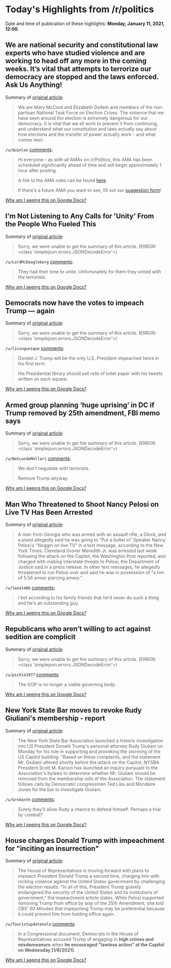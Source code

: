# Today's Highlights from /r/politics

Date and time of publication of these highlights: **Monday, January 11, 2021, 12:00**.

## We are national security and constitutional law experts who have studied violence and are working to head off any more in the coming weeks. It’s vital that attempts to terrorize our democracy are stopped and the laws enforced. Ask Us Anything!

Summary of [original article](https://www.reddit.com/r/politics/comments/kv91fd/we_are_national_security_and_constitutional_law/):

> We are Mary McCord and Elizabeth Goitein and members of the non-partisan National Task Force on Election Crises. The violence that we have seen around the election is extremely dangerous for our democracy. It is vital that we all work to prevent it from continuing, and understand what our constitution and laws actually say about how elections and the transfer of power actually work - and what comes next.

`/u/Qu1nlan` [comments](https://www.reddit.com/r/politics/comments/kv91fd/we_are_national_security_and_constitutional_law/):

> Hi everyone - as with all AMAs on /r/Politics, this AMA has been scheduled significantly ahead of time and will begin approximately 1 hour after posting.
> 
> A link to the AMA rules can be found [here](http://www.reddit.com/r/politics/wiki/ama).
> 
> If there's a future AMA you want to see, fill out our [suggestion form](https://docs.google.com/forms/u/2/d/e/1FAIpQLSdPb-2CtL2lIsMo9xOvs6sdQGDymyZ29seWyQsNTJy1oxPthw/viewform?usp=sf_link)!

[Why am I seeing this on Google Docs?](https://docs.google.com/document/d/1Dc6We63vOXIZsc0op-Bt4abqkYjXzOigalQqFxmvvbM/edit?usp=sharing)

## I'm Not Listening to Any Calls for 'Unity' From the People Who Fueled This

Summary of [original article](https://www.esquire.com/news-politics/politics/a35179244/republicans-call-for-unity-after-capitol-attack/):

> Sorry, we were unable to get the summary of this article. (ERROR: <class 'simplejson.errors.JSONDecodeError'>)

`/u/LordMcDoogleberg` [comments](https://www.reddit.com/r/politics/comments/kv6tt1/im_not_listening_to_any_calls_for_unity_from_the/):

> They had their time to unite. Unfortunately for them they united with the terrorists.

[Why am I seeing this on Google Docs?](https://docs.google.com/document/d/1Dc6We63vOXIZsc0op-Bt4abqkYjXzOigalQqFxmvvbM/edit?usp=sharing)

## Democrats now have the votes to impeach Trump — again

Summary of [original article](https://www.washingtonpost.com/opinions/2021/01/11/democrats-votes-impeach-trump-again/):

> Sorry, we were unable to get the summary of this article. (ERROR: <class 'simplejson.errors.JSONDecodeError'>)

`/u/livingunique` [comments](https://www.reddit.com/r/politics/comments/kv5car/democrats_now_have_the_votes_to_impeach_trump/):

> Donald J. Trump will be the only U.S. President impeached twice in his first term.
> 
> His Presidential library should sell rolls of toilet paper with his tweets written on each square.

[Why am I seeing this on Google Docs?](https://docs.google.com/document/d/1Dc6We63vOXIZsc0op-Bt4abqkYjXzOigalQqFxmvvbM/edit?usp=sharing)

## Armed group planning ‘huge uprising’ in DC if Trump removed by 25th amendment, FBI memo says

Summary of [original article](https://www.independent.co.uk/news/world/americas/us-election-2020/dc-uprising-armed-trump-25th-amendment-b1785617.html?utm_content=Echobox&utm_medium=Social&utm_source=Twitter#Echobox=1610386368):

> Sorry, we were unable to get the summary of this article. (ERROR: <class 'simplejson.errors.JSONDecodeError'>)

`/u/NotLondoMollari` [comments](https://www.reddit.com/r/politics/comments/kv7hhv/armed_group_planning_huge_uprising_in_dc_if_trump/):

> We don't negotiate with terrorists.
> 
> Remove Trump anyway.

[Why am I seeing this on Google Docs?](https://docs.google.com/document/d/1Dc6We63vOXIZsc0op-Bt4abqkYjXzOigalQqFxmvvbM/edit?usp=sharing)

## Man Who Threatened to Shoot Nancy Pelosi on Live TV Has Been Arrested

Summary of [original article](https://www.vice.com/en/article/jgqbxx/man-who-threatened-to-shoot-nancy-pelosi-on-live-tv-has-been-arrested):

> A man from Georgia who was armed with an assault rifle, a Glock, and a pistol allegedly said he was going to "Put a bullet in" Speaker Nancy Pelosi's "Noggin on live TV" in a text message, according to the New York Times. Cleveland Grover Meredith Jr. was arrested last week following the attack on the Capitol, the Washington Post reported, and charged with making interstate threats to Pelosi, the Department of Justice said in a press release. In other text messages, he allegedly threatened to run Pelosi over and said he was in possession of "a ton of 5.56 armor piercing ammo."

`/u/leealm86` [comments](https://www.reddit.com/r/politics/comments/kv4wsy/man_who_threatened_to_shoot_nancy_pelosi_on_live/):

> I bet according to his family friends that he'd never do such a thing and he's an outstanding guy.

[Why am I seeing this on Google Docs?](https://docs.google.com/document/d/1Dc6We63vOXIZsc0op-Bt4abqkYjXzOigalQqFxmvvbM/edit?usp=sharing)

## Republicans who aren’t willing to act against sedition are complicit

Summary of [original article](https://www.washingtonpost.com/opinions/2021/01/11/passivity-is-complicity/):

> Sorry, we were unable to get the summary of this article. (ERROR: <class 'simplejson.errors.JSONDecodeError'>)

`/u/pickle1977` [comments](https://www.reddit.com/r/politics/comments/kv58jm/republicans_who_arent_willing_to_act_against/):

> The GOP is no longer a viable governing body.

[Why am I seeing this on Google Docs?](https://docs.google.com/document/d/1Dc6We63vOXIZsc0op-Bt4abqkYjXzOigalQqFxmvvbM/edit?usp=sharing)

## New York State Bar moves to revoke Rudy Giuliani's membership - report

Summary of [original article](https://www.jpost.com/breaking-news/new-york-state-bar-moves-to-revoke-rudy-giulianis-membership-report-655045):

> The New York State Bar Association launched a historic investigation into US President Donald Trump's personal attorney Rudy Giuliani on Monday for his role in supporting and provoking the storming of the US Capitol building. "Based on these complaints, and the statement Mr. Giuliani uttered shortly before the attack on the Capitol, NYSBA President Scott M. Karson has launched an inquiry pursuant to the Association's bylaws to determine whether Mr. Giuliani should be removed from the membership rolls of the Association. The statement follows calls by Democratic congressmen Ted Lieu and Mondaire Jones for the bar to investigate Giuliani.

`/u/GrnXanth` [comments](https://www.reddit.com/r/politics/comments/kv46c1/new_york_state_bar_moves_to_revoke_rudy_giulianis/):

> Surely they'll allow Rudy a chance to defend himself. Perhaps a trial by combat?

[Why am I seeing this on Google Docs?](https://docs.google.com/document/d/1Dc6We63vOXIZsc0op-Bt4abqkYjXzOigalQqFxmvvbM/edit?usp=sharing)

## House charges Donald Trump with impeachment for "inciting an insurrection"

Summary of [original article](https://www.newsweek.com/house-charges-donald-trump-impeachment-inciting-insurrection-1560485?piano_t=1):

> The House of Representatives is moving forward with plans to impeach President Donald Trump a second time, charging him with inciting violence against the United States government by challenging the election results. "In all of this, President Trump gravely endangered the security of the United States and its institutions of government," the impeachment article states. While Pelosi supported removing Trump from office by way of the 25th Amendment, she told CBS' 60 Minutes that impeaching Trump may be preferential because it could prevent him from holding office again.

`/u/Touristupdatenola` [comments](https://www.reddit.com/r/politics/comments/kv4286/house_charges_donald_trump_with_impeachment_for/):

>  In a Congressional document, Democrats in the House of Representatives accused Trump of engaging in **high crimes and misdemeanors** when **he encouraged "lawless action" at the Capitol on Wednesday [1/6/2021]**.

[Why am I seeing this on Google Docs?](https://docs.google.com/document/d/1Dc6We63vOXIZsc0op-Bt4abqkYjXzOigalQqFxmvvbM/edit?usp=sharing)

